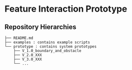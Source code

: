 [//]: # "Designed by Simon Chu"
[//]: # "Wed Oct  7 14:32:09 EDT 2020"
[//]: # "README.md"
[//]: # "File to explain repository hierarchies"

# Feature Interaction Prototype

## Repository Hierarchies
```
├── README.md
├── examples : contains example scripts
└── prototype : contains system prototypes
    ├── V_1.0_boundary_and_obstacle
    ├── V_2.0_XXX
    ├── V_3.0_XXX
    └── ...
```